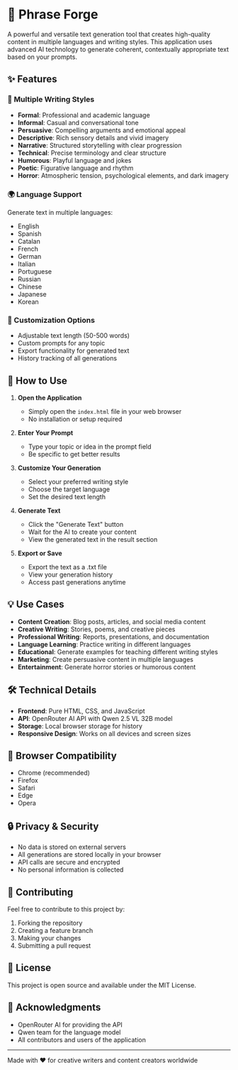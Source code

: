 # 🌟 Phrase Forge

A powerful and versatile text generation tool that creates high-quality content in multiple languages and writing styles. This application uses advanced AI technology to generate coherent, contextually appropriate text based on your prompts.

## ✨ Features

### 🎨 Multiple Writing Styles

- **Formal**: Professional and academic language
- **Informal**: Casual and conversational tone
- **Persuasive**: Compelling arguments and emotional appeal
- **Descriptive**: Rich sensory details and vivid imagery
- **Narrative**: Structured storytelling with clear progression
- **Technical**: Precise terminology and clear structure
- **Humorous**: Playful language and jokes
- **Poetic**: Figurative language and rhythm
- **Horror**: Atmospheric tension, psychological elements, and dark imagery

### 🌍 Language Support

Generate text in multiple languages:

- English
- Spanish
- Catalan
- French
- German
- Italian
- Portuguese
- Russian
- Chinese
- Japanese
- Korean

### 📝 Customization Options

- Adjustable text length (50-500 words)
- Custom prompts for any topic
- Export functionality for generated text
- History tracking of all generations

## 🚀 How to Use

1. **Open the Application**

   - Simply open the `index.html` file in your web browser
   - No installation or setup required

2. **Enter Your Prompt**

   - Type your topic or idea in the prompt field
   - Be specific to get better results

3. **Customize Your Generation**

   - Select your preferred writing style
   - Choose the target language
   - Set the desired text length

4. **Generate Text**

   - Click the "Generate Text" button
   - Wait for the AI to create your content
   - View the generated text in the result section

5. **Export or Save**

   - Export the text as a .txt file
   - View your generation history
   - Access past generations anytime

## 💡 Use Cases

- **Content Creation**: Blog posts, articles, and social media content
- **Creative Writing**: Stories, poems, and creative pieces
- **Professional Writing**: Reports, presentations, and documentation
- **Language Learning**: Practice writing in different languages
- **Educational**: Generate examples for teaching different writing styles
- **Marketing**: Create persuasive content in multiple languages
- **Entertainment**: Generate horror stories or humorous content

## 🛠️ Technical Details

- **Frontend**: Pure HTML, CSS, and JavaScript
- **API**: OpenRouter AI API with Qwen 2.5 VL 32B model
- **Storage**: Local browser storage for history
- **Responsive Design**: Works on all devices and screen sizes

## 📱 Browser Compatibility

- Chrome (recommended)
- Firefox
- Safari
- Edge
- Opera

## 🔒 Privacy & Security

- No data is stored on external servers
- All generations are stored locally in your browser
- API calls are secure and encrypted
- No personal information is collected

## 🤝 Contributing

Feel free to contribute to this project by:

1. Forking the repository
2. Creating a feature branch
3. Making your changes
4. Submitting a pull request

## 📄 License

This project is open source and available under the MIT License.

## 🙏 Acknowledgments

- OpenRouter AI for providing the API
- Qwen team for the language model
- All contributors and users of the application

---

Made with ❤️ for creative writers and content creators worldwide